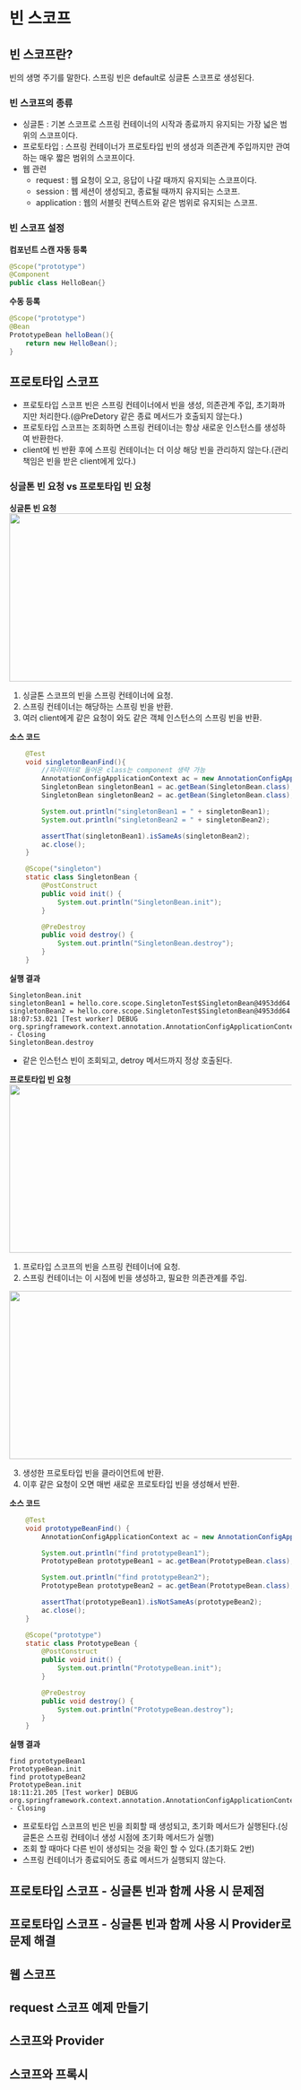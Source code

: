 # 빈 스코프
## 빈 스코프란?
빈의 생명 주기를 말한다. 스프링 빈은 default로 싱글톤 스코프로 생성된다.

### 빈 스코프의 종류
- 싱글톤 : 기본 스코프로 스프링 컨테이너의 시작과 종료까지 유지되는 가장 넓은 범위의 스코프이다.
- 프로토타입 : 스프링 컨테이너가 프로토타입 빈의 생성과 의존관계 주입까지만 관여하는 매우 짧은 범위의 스코프이다.
- 웹 관련 
    - request : 웹 요청이 오고, 응답이 나갈 때까지 유지되는 스코프이다.
    - session : 웹 세션이 생성되고, 종료될 때까지 유지되는 스코프.
    - application : 웹의 서블릿 컨텍스트와 같은 범위로 유지되는 스코프.

### 빈 스코프 설정
**컴포넌트 스캔 자동 등록**
``` java
@Scope("prototype")
@Component
public class HelloBean{}
```

**수동 등록**
``` java
@Scope("prototype")
@Bean
PrototypeBean helloBean(){
    return new HelloBean();
}
```


## 프로토타입 스코프
- 프로토타입 스코프 빈은 스프링 컨테이너에서 빈을 생성, 의존관계 주입, 초기화까지만 처리한다.(@PreDetory 같은 종료 메서드가 호출되지 않는다.)
- 프로토타입 스코프는 조회하면 스프링 컨테이너는 항상 새로운 인스턴스를 생성하여 반환한다.
- client에 빈 반환 후에 스프링 컨테이너는 더 이상 해당 빈을 관리하지 않는다.(관리 책임은 빈을 받은 client에게 있다.) 

### 싱글톤 빈 요청 vs 프로토타입 빈 요청


**싱글톤 빈 요청**
<img src="./img/searchSingleton.png" width="600" height="300">

1. 싱글톤 스코프의 빈을 스프링 컨테이너에 요청.
2. 스프링 컨테이너는 해당하는 스프링 빈을 반환.
3. 여러 client에게 같은 요청이 와도 같은 객체 인스턴스의 스프링 빈을 반환.

**소스 코드**
``` java 
    @Test
    void singletonBeanFind(){
        //파라미터로 들어온 class는 component 생략 가능
        AnnotationConfigApplicationContext ac = new AnnotationConfigApplicationContext(SingletonBean.class);
        SingletonBean singletonBean1 = ac.getBean(SingletonBean.class);
        SingletonBean singletonBean2 = ac.getBean(SingletonBean.class);

        System.out.println("singletonBean1 = " + singletonBean1);
        System.out.println("singletonBean2 = " + singletonBean2);

        assertThat(singletonBean1).isSameAs(singletonBean2);
        ac.close();
    }

    @Scope("singleton")
    static class SingletonBean {
        @PostConstruct
        public void init() {
            System.out.println("SingletonBean.init");
        }

        @PreDestroy
        public void destroy() {
            System.out.println("SingletonBean.destroy");
        }
    }
```

**실행 결과**
``` log
SingletonBean.init
singletonBean1 = hello.core.scope.SingletonTest$SingletonBean@4953dd64
singletonBean2 = hello.core.scope.SingletonTest$SingletonBean@4953dd64
18:07:53.021 [Test worker] DEBUG org.springframework.context.annotation.AnnotationConfigApplicationContext - Closing
SingletonBean.destroy
```

- 같은 인스턴스 빈이 조회되고, detroy 메서드까지 정상 호출된다.


**프로토타입 빈 요청**
<img src="./img/searchPrototype1.png" width="600" height="300">

1. 프로타입 스코프의 빈을 스프링 컨테이너에 요청.
2. 스프링 컨테이너는 이 시점에 빈을 생성하고, 필요한 의존관계를 주입.

<img src="./img/searchPrototype2.png" width="600" height="300">

3. 생성한 프로토타입 빈을 클라이언트에 반환.
4. 이후 같은 요청이 오면 매번 새로운 프로토타입 빈을 생성해서 반환.

**소스 코드**
``` java
    @Test
    void prototypeBeanFind() {
        AnnotationConfigApplicationContext ac = new AnnotationConfigApplicationContext(PrototypeBean.class);

        System.out.println("find prototypeBean1");
        PrototypeBean prototypeBean1 = ac.getBean(PrototypeBean.class);

        System.out.println("find prototypeBean2");
        PrototypeBean prototypeBean2 = ac.getBean(PrototypeBean.class);

        assertThat(prototypeBean1).isNotSameAs(prototypeBean2);
        ac.close();
    }

    @Scope("prototype")
    static class PrototypeBean {
        @PostConstruct
        public void init() {
            System.out.println("PrototypeBean.init");
        }

        @PreDestroy
        public void destroy() {
            System.out.println("PrototypeBean.destroy");
        }
    }
```
**실행 결과**
``` log
find prototypeBean1
PrototypeBean.init
find prototypeBean2
PrototypeBean.init
18:11:21.205 [Test worker] DEBUG org.springframework.context.annotation.AnnotationConfigApplicationContext - Closing
```

- 프로토타입 스코프의 빈은 빈을 죄회할 때 생성되고, 초기화 메서드가 실행된다.(싱글톤은 스프링 컨테이너 생성 시점에 초기화 메서드가 실행)
- 조회 할 때마다 다른 빈이 생성되는 것을 확인 할 수 있다.(초기화도 2번)
- 스프링 컨테이너가 종료되어도 종료 메서드가 실행되지 않는다.

## 프로토타입 스코프 - 싱글톤 빈과 함께 사용 시 문제점
## 프로토타입 스코프 - 싱글톤 빈과 함께 사용 시 Provider로 문제 해결
## 웹 스코프
## request 스코프 예제 만들기
## 스코프와 Provider
## 스코프와 프록시